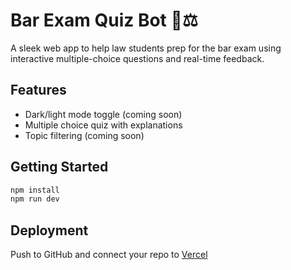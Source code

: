# Bar Exam Quiz Bot 🧠⚖️

A sleek web app to help law students prep for the bar exam using interactive multiple-choice questions and real-time feedback.

## Features
- Dark/light mode toggle (coming soon)
- Multiple choice quiz with explanations
- Topic filtering (coming soon)

## Getting Started

```bash
npm install
npm run dev
```

## Deployment
Push to GitHub and connect your repo to [Vercel](https://vercel.com)
